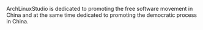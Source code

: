 ArchLinuxStudio is dedicated to promoting the free software movement in China and at the same time dedicated to promoting the democratic process in China.
